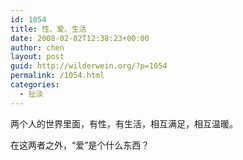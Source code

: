```yaml
---
id: 1054
title: 性、爱、生活
date: 2008-02-02T12:38:23+00:00
author: chen
layout: post
guid: http://wilderwein.org/?p=1054
permalink: /1054.html
categories:
  - 扯淡
---
```

两个人的世界里面，有性，有生活，相互满足，相互温暖。

在这两者之外，&#8220;爱&#8221;是个什么东西？